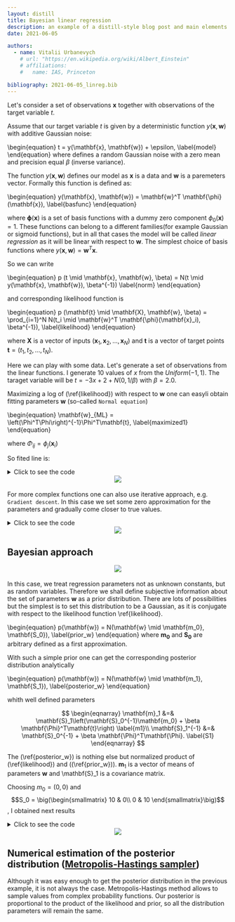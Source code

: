 ```yaml
---
layout: distill
title: Bayesian linear regression
description: an example of a distill-style blog post and main elements
date: 2021-06-05

authors:
  - name: Vitalii Urbanevych
    # url: "https://en.wikipedia.org/wiki/Albert_Einstein"
    # affiliations:
    #   name: IAS, Princeton

bibliography: 2021-06-05_linreg.bib
---
```


<!-- **NOTE:**
This is just my interpretetion of the material from <d-cite key="bishop_pattern"></d-cite>. -->


Let's consider a set of observations $\mathbf{x}$ together
with observations of the target variable $t$.

Assume that our target variable $t$ is given by a deterministic function $y(\mathbf{x}, \mathbf{w})$ with additive Gaussian noise:

\begin{equation}
  t = y(\mathbf{x}, \mathbf{w}) + \epsilon,
  \label{model}
\end{equation}
where  defines a random Gaussian noise with a zero mean and precision equal $\beta$ (inverse variance).


The function $y(\mathbf{x}, \mathbf{w})$ defines our model as **x** is a data and **w**
is a paremeters vector. Formally this function is defined as:

\begin{equation}
  y(\mathbf{x}, \mathbf{w}) = \mathbf{w}^T \mathbf{\phi}(\mathbf{x}),
  \label{basfunc}
\end{equation}

where $\mathbf{\phi}(\mathbf{x})$ is a set of basis functions with a dummy zero component
$\phi_0(\mathbf{x}) = 1$. These functions can belong to a different families(for example Gaussian
or sigmoid functions), but in all that cases the model will be called *linear regression*
as it will be linear with respect to $\mathbf{w}$. The simplest choice of basis functions where $y(\mathbf{x}, \mathbf{w}) = \mathbf{w}^T \mathbf{x}$.


 So we can write

\begin{equation}
  p (t \mid \mathbf{x}, \mathbf{w}, \beta) = N(t \mid y(\mathbf{x}, \mathbf{w}), \beta^{-1})
  \label{norm}
\end{equation}

and corresponding likelihood function is


\begin{equation}
  p (\mathbf{t} \mid \mathbf{X}, \mathbf{w}, \beta) = \prod_{i=1}^N N(t_i \mid \mathbf{w}^T \mathbf{\phi}(\mathbf{x}_i), \beta^{-1}),
  \label{likelihood}
\end{equation}

where $\mathbf{X}$ is a vector of inputs $(\mathbf{x}_1, \mathbf{x}_2,...,\mathbf{x}_N)$ and $\mathbf{t}$ is a vector of target points
$\mathbf{t} = (t_1, t_2,..., t_N)$.


Here we can play with some data. Let's generate 
a set of observations from the linear functions. I
generate 10 values of $x$ from the $Uniform(-1,1)$.
The taraget variable will be $t = -3x+2+N(0,1/\beta)$ with $\beta = 2.0$. 


Maximizing a log of (\ref{likelihood}) with respect to $\mathbf{w}$ one can easyli obtain fitting parameters $\mathbf{w}$ (so-called `Normal equation`)

\begin{equation}
  \mathbf{w}_{ML} = \left(\Phi^T\Phi\right)^{-1}\Phi^T\mathbf{t},
  \label{maximized1}
\end{equation}

where $\Phi _{ij} = \phi_j(\mathbf{x}_i)$

So fited line is:

<details>
<summary>Click to see the code</summary>
  <d-code block language="python">
    import numpy as np
    import scipy
    import matplotlib.pyplot as plt

    np.random.seed(42)
    N=10
    w_orig = np.array([-3.0, 2.0]) # true values of the parameter
    x = np.random.uniform(-1, 1, N)
    beta = 2.0 # noize precision (inverse variance)
    PHI =np.vstack((x,np.ones(x.shape[0]))).T # x with additional columns with ones
    noize = np.random.normal(0.0, scale=1.0/np.sqrt(beta), size=N)
    t = PHI@w_orig + noize # target

    w_ml = (inv(PHI.T.dot(PHI))).dot(PHI.T.dot(t)) # normal equation

    plt.scatter(x, t, marker="x", label="data")
    plt.plot(x,PHI.dot(w_ml), c="tab:green", label="normal equation")
    plt.plot(x,PHI.dot(w_orig), c="tab:red", label="true line")
    plt.xlabel("x")
    plt.ylabel("t")
    plt.title(f"w = [{round(w_ml[0],2)},{round(w_ml[1],2)}]")
    plt.legend()
    plt.show()
  </d-code>

</details>


<div class="row mt-3" style="margin-bottom: 18px">
    <div class="col-sm mt-3 mt-md-0" align='center'>
        <img class="img-fluid rounded z-depth-1" src="{{ site.baseurl }}/assets/img/linreg/fited-ml.png">
    </div>
</div>

For more complex functions one can also use iterative approach,
e.g. `Gradient descent`. In this case we set some zero approximation for the parameters and gradually come closer to true values.

<details>
<summary>Click to see the code</summary>
  <d-code block language="python">
    w0 = np.array([0.0, 0.0])[np.newaxis,:] # first guess
    eta = 0.15 # learning rate

    xc = np.linspace(-4,0.1, 100)
    yc = np.linspace(-0.1, 4, 100)

    X, Y = np.meshgrid(xc, yc)
    www = np.moveaxis(np.stack((X,Y)), 0, -1)
    Z = np.sum((t - www.dot(PHI.T))**2, axis=-1)

    for _ in range(50):
        w0 = np.vstack((w0, w0[-1] + eta*(t-w0[-1].dot(PHI.T)).dot(PHI)))
        
    plt.figure(figsize=(8,6))
    plt.contourf(X, Y, Z,50, cmap='pink')
    plt.scatter(*w_orig, facecolors='none', edgecolors='r', label="true value")
    plt.scatter(w0[1:,0], w0[1:,1], s=20)
    plt.plot(w0[:,0], w0[:,1],"--")
    plt.scatter(*w0[0], label="start", marker='x', color='red', s=80)
    plt.scatter(*w_ml, facecolors='none', c='lime',s=60, label="normal equation value")
    plt.xlabel("$w_0$")
    plt.ylabel("$w_1$")
    plt.legend()
    plt.savefig("../img/linreg/descent.png", dpi=500)
    plt.show()
  </d-code>

</details>

<div class="row mt-3" style="margin-bottom: 18px">
    <div class="col-sm mt-3 mt-md-0" align='center'>
        <img class="img-fluid rounded z-depth-1" src="{{ site.baseurl }}/assets/img/linreg/descent.png">
    </div>
</div>



## Bayesian approach

<div class="row mt-3" style="margin-bottom: 18px">
    <div class="col-sm mt-3 mt-md-0" align='center'>
        <img class="img-fluid rounded z-depth-1" src="{{ site.baseurl }}/assets/img/homo-bayesians.jpg">
    </div>
</div>

In this case, we treat regression parameters not as unknown constants,
but as random variables. Therefore we shall define subjective information about
the set of parameters $\mathbf{w}$ as a prior distribution.
There are lots of possibilities but the  simplest is to 
set this distribution to be a Gaussian, 
as it is conjugate with respect to the likelihood
function \ref{likelihood}.

\begin{equation}
  p(\mathbf{w}) = N(\mathbf{w} \mid \mathbf{m_0}, \mathbf{S_0}),
  \label{prior_w}
\end{equation}
where $\mathbf{m_0}$ and $\mathbf{S_0}$ are arbitrary defined as a first approximation.

With such a simple prior one can get the corresponding posterior distribution analytically

\begin{equation}
  p(\mathbf{w}) = N(\mathbf{w} \mid \mathbf{m_1}, \mathbf{S_1}),
  \label{posterior_w}
\end{equation}

whith well defined parameters

$$
\begin{eqnarray}
  \mathbf{m}_1 &=& \mathbf{S}_1\left(\mathbf{S}_0^{-1}\mathbf{m_0} + \beta \mathbf{\Phi}^T\mathbf{t}\right)
  \label{m1}\\
  \mathbf{S}_1^{-1} &=& \mathbf{S}_0^{-1} + \beta \mathbf{\Phi}^T\mathbf{\Phi}.
  \label{S1}
\end{eqnarray}
$$

The (\ref{posterior_w}) is nothing else but normalized product of (\ref{likelihood}) and ((\ref{prior_w})). $\mathbf{m}_1$ is a vector of means of parameters $\mathbf{w}$ and \mathbf{S}_1 is a covariance matrix.

Choosing $m_0=(0,0)$ and $$S_0 = \big(\begin{smallmatrix} 10 & 0\\ 0 & 10 \end{smallmatrix}\big)$$, I obtained next results

<details>
<summary>Click to see the code</summary>
  <d-code block language="python">
    def likelihood(w, t, PHI, beta):
        if t.shape:
            return np.prod(scipy.stats.norm.pdf(t,loc=w.dot(PHI.T), scale=1.0/np.sqrt(beta)), axis=-1)
        else:
            return scipy.stats.norm.pdf(t,loc=w.dot(PHI.T), scale=1.0/np.sqrt(beta))
        
    def m1_S1(m0, S0, y, beta, PHI):
        if y.shape:
            S1 = np.linalg.inv(np.linalg.inv(S0) + beta*PHI.T@PHI)
            m1 = S1.dot(np.linalg.inv(S0).dot(m0) + beta*PHI.T.dot(y))
        else:
            S1 = np.linalg.inv(np.linalg.inv(S0) + beta*PHI[np.newaxis].T@PHI[np.newaxis])
            m1 = S1.dot(np.linalg.inv(S0).dot(m0) + beta*PHI.T*y)
        return m1, S1

    m0 = np.array([0,0])
    S0 = np.array([[10,0],[0,10]])
    w0 = np.linspace(-5,5,100)
    w1 = np.linspace(-5,5,100)
    w=np.array([[[val0,val1] for val0 in w0] for val1 in w1])
    pr = scipy.stats.multivariate_normal.pdf(w,mean=m0, cov=S0)

    lk = likelihood(w, t, PHI, beta)
    m1, S1 = m1_S1(m0, S0, t, beta, PHI)
    pr1 = scipy.stats.multivariate_normal.pdf(w,mean=m1, cov=S1)

    plt.figure(figsize=(15,5))
    plt.subplot(131)
    plt.contourf(w0, w1, pr, cmap='RdYlGn_r')
    plt.scatter(*w_orig, marker="+", s=100, c="b", label="true value")
    plt.scatter(*w_ml, marker='x', c='black', s=50)
    plt.xlabel("$w_0$")
    plt.ylabel("$w_1$")
    plt.title("prior")
    plt.subplot(132)
    plt.contourf(w0,w1,pr1, cmap='RdYlGn_r')
    plt.scatter(*w_orig, marker='x', c='b', s=50, label="True")
    plt.scatter(*w_ml, marker='x', c='black', s=50, label="Normal equation")
    plt.legend()
    plt.title("posterior")
    plt.xlabel("$w_0$")
    plt.ylabel("$w_1$")
    plt.subplot(133)
    plt.scatter(x, t, marker='x', label='data')
    plt.plot(x,PHI.dot(m1), c="tab:green", label="least_squares")
    plt.plot(x,PHI.dot(w_orig), c="tab:red", label="true line")
    plt.title(f"m1 = [{round(m1[0],2)},{round(m1[1],2)}]")
    plt.legend()
    plt.xlabel("x")
    plt.ylabel("t")
    plt.xlim([-1,1])
    plt.ylim([-1,5])
    plt.tight_layout()
    plt.show()
  </d-code>

</details>


<div class="row mt-3" style="margin-bottom: 18px">
    <div class="col-sm mt-3 mt-md-0" align='center'>
        <img class="img-fluid rounded z-depth-1" src="{{ site.baseurl }}/assets/img/linreg/bayesian_fit.png">
    </div>
</div>

## Numerical estimation of the posterior distribution ([Metropolis-Hastings sampler](https://en.wikipedia.org/wiki/Metropolis%E2%80%93Hastings_algorithm))

Although it was easy enough to get the posterior distribution in the previous example,
it is not always the case. Metropolis-Hastings method allows
to sample values from complex probability functions.
Our posterior is proportional to the product of the likelihood and prior, so all the distribution parameters will remain the same. 


